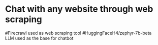 # Chat with any website through web scraping
#Firecrawl used as web scraping tool
#HuggingFaceH4/zephyr-7b-beta LLM used as the base for chatbot
